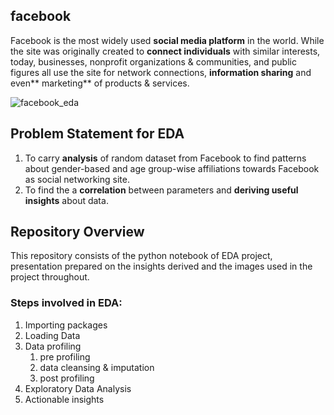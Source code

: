 ## facebook
Facebook is the most widely used **social media platform** in the world. 
While the site was originally created to **connect individuals** with similar interests, today, businesses, nonprofit organizations & communities, and public figures all use the site for network connections, **information sharing** and even** marketing** of products & services.

![facebook_eda](https://raw.githubusercontent.com/PriyankaGPawar/INSAID_Term1_Project/master/fb_eda1.jpg "facebook_eda")

## Problem Statement for EDA
1. To carry **analysis** of random dataset from Facebook to find patterns about gender-based and age group-wise affiliations towards Facebook as social networking site.
1. To find the a **correlation** between parameters and **deriving useful insights** about data.

## Repository Overview
This repository consists of the python notebook of EDA project, presentation prepared on the insights derived and the images used in the project throughout. 

### Steps involved in EDA:
1. Importing packages
2. Loading Data
3. Data profiling
	1. pre profiling
	2. data cleansing & imputation
	3. post profiling
4. Exploratory Data Analysis
5. Actionable insights
